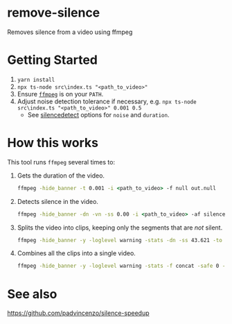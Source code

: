 # remove-silence

Removes silence from a video using ffmpeg

# Getting Started

1. `yarn install`
1. `npx ts-node src\index.ts "<path_to_video>"`
1. Ensure [`ffmpeg`](https://ffmpeg.org/) is on your `PATH`.
1. Adjust noise detection tolerance if necessary, e.g. `npx ts-node src\index.ts "<path_to_video>" 0.001 0.5`
   - See [silencedetect](https://ffmpeg.org/ffmpeg-filters.html#silencedetect) options for `noise` and `duration`.

# How this works

This tool runs `ffmpeg` several times to:

1. Gets the duration of the video.

   ```cmd
   ffmpeg -hide_banner -t 0.001 -i <path_to_video> -f null out.null
   ```

1. Detects silence in the video.

   ```cmd
   ffmpeg -hide_banner -dn -vn -ss 0.00 -i <path_to_video> -af silencedetect=n=0.02:d=0.75 -f null out.null
   ```

1. Splits the video into clips, keeping only the segments that are _not_ silent.

   ```cmd
   ffmpeg -hide_banner -y -loglevel warning -stats -dn -ss 43.621 -to 45.047 -i <path_to_video> -map_metadata -1 -map_chapters -1 -max_muxing_queue_size 99999 -c:a aac -c:v libx264 <path_to_clip>
   ```

1. Combines all the clips into a single video.
   ```cmd
   ffmpeg -hide_banner -y -loglevel warning -stats -f concat -safe 0 -i <path_to_clips_list> -c:a copy -c:v copy <path_to_output_video>
   ```

# See also

https://github.com/padvincenzo/silence-speedup
